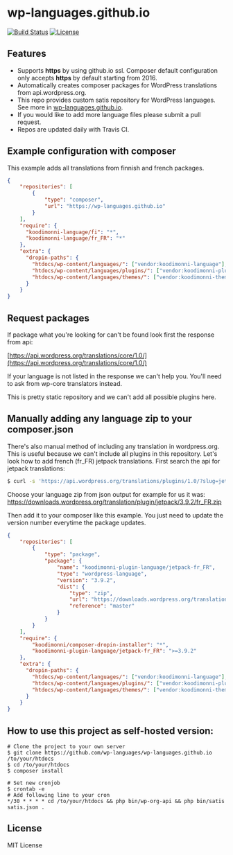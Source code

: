 # wp-languages.github.io
[![Build Status](https://travis-ci.org/wp-languages/wp-languages.github.io.svg?branch=src)](https://travis-ci.org/wp-languages/wp-languages.github.io) [![License](http://img.shields.io/:license-mit-blue.svg)](http://doge.mit-license.org)

## Features
- Supports **https** by using github.io ssl. Composer default configuration only accepts **https** by default starting from 2016.
- Automatically creates composer packages for WordPress translations from api.wordpress.org.
- This repo provides custom satis repository for WordPress languages. See more in [wp-languages.github.io](https://wp-languages.github.io/).
- If you would like to add more language files please submit a pull request.
- Repos are updated daily with Travis CI.

## Example configuration with composer

This example adds all translations from finnish and french packages.
```json
{
    "repositories": [
        {
            "type": "composer",
            "url": "https://wp-languages.github.io"
        }
    ],
    "require": {
      "koodimonni-language/fi": "*",
      "koodimonni-language/fr_FR": "*"
    },
    "extra": {
      "dropin-paths": {
        "htdocs/wp-content/languages/": ["vendor:koodimonni-language"],
        "htdocs/wp-content/languages/plugins/": ["vendor:koodimonni-plugin-language"],
        "htdocs/wp-content/languages/themes/": ["vendor:koodimonni-theme-language"]
      }
    }
}
```

## Request packages
If package what you're looking for can't be found look first the response from api:

[https://api.wordpress.org/translations/core/1.0/](https://api.wordpress.org/translations/core/1.0/)

If your language is not listed in the response we can't help you. You'll need to ask from wp-core translators instead.

This is pretty static repository and we can't add all possible plugins here.

## Manually adding any language zip to your composer.json
There's also manual method of including any translation in wordpress.org. This is useful because we can't include all plugins in this repository. Let's look how to add french (fr_FR) jetpack translations. First search the api for jetpack translations:

```bash
$ curl -s 'https://api.wordpress.org/translations/plugins/1.0/?slug=jetpack' | python -m json.tool
```

Choose your language zip from json output for example for us it was:
https://downloads.wordpress.org/translation/plugin/jetpack/3.9.2/fr_FR.zip

Then add it to your composer like this example. You just need to update the version number everytime the package updates.
```json
{
    "repositories": [
        {
            "type": "package",
            "package": {
                "name": "koodimonni-plugin-language/jetpack-fr_FR",
                "type": "wordpress-language",
                "version": "3.9.2",
                "dist": {
                    "type": "zip",
                    "url": "https://downloads.wordpress.org/translation/plugin/jetpack/3.9.2/fr_FR.zip",
                    "reference": "master"
                }
            }
        }
    ],
    "require": {
        "koodimonni/composer-dropin-installer": "*",
        "koodimonni-plugin-language/jetpack-fr_FR": ">=3.9.2"
    },
    "extra": {
      "dropin-paths": {
        "htdocs/wp-content/languages/": ["vendor:koodimonni-language"],
        "htdocs/wp-content/languages/plugins/": ["vendor:koodimonni-plugin-language"],
        "htdocs/wp-content/languages/themes/": ["vendor:koodimonni-theme-language"]
      }
    }
}
```

## How to use this project as self-hosted version:
```
# Clone the project to your own server
$ git clone https://github.com/wp-languages/wp-languages.github.io /to/your/htdocs
$ cd /to/your/htdocs
$ composer install

# Set new cronjob
$ crontab -e
# Add following line to your cron
*/30 * * * * cd /to/your/htdocs && php bin/wp-org-api && php bin/satis satis.json .
```

## License
MIT License
